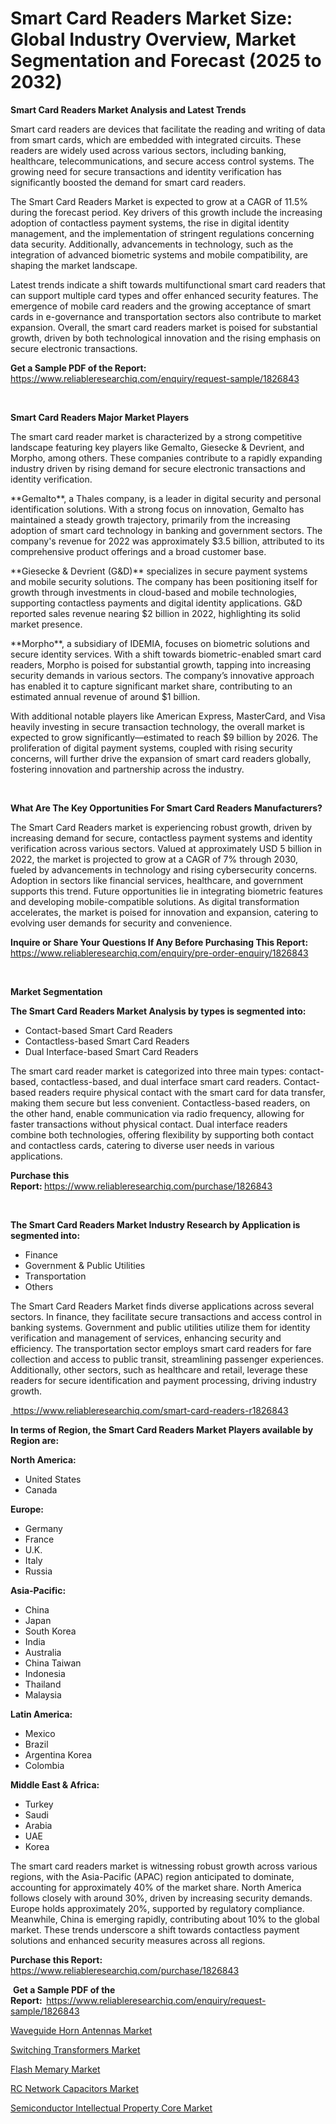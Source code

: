 <p><h1>Smart Card Readers Market Size: Global Industry Overview, Market Segmentation and Forecast (2025 to 2032)</h1></p><p><strong>Smart Card Readers Market Analysis and Latest Trends</strong></p>
<p><p>Smart card readers are devices that facilitate the reading and writing of data from smart cards, which are embedded with integrated circuits. These readers are widely used across various sectors, including banking, healthcare, telecommunications, and secure access control systems. The growing need for secure transactions and identity verification has significantly boosted the demand for smart card readers.</p><p>The Smart Card Readers Market is expected to grow at a CAGR of 11.5% during the forecast period. Key drivers of this growth include the increasing adoption of contactless payment systems, the rise in digital identity management, and the implementation of stringent regulations concerning data security. Additionally, advancements in technology, such as the integration of advanced biometric systems and mobile compatibility, are shaping the market landscape.</p><p>Latest trends indicate a shift towards multifunctional smart card readers that can support multiple card types and offer enhanced security features. The emergence of mobile card readers and the growing acceptance of smart cards in e-governance and transportation sectors also contribute to market expansion. Overall, the smart card readers market is poised for substantial growth, driven by both technological innovation and the rising emphasis on secure electronic transactions.</p></p>
<p><strong>Get a Sample PDF of the Report:&nbsp;</strong> <a href="https://www.reliableresearchiq.com/enquiry/request-sample/1826843?utm_campaign=1906&utm_medium=2&utm_source=Github&utm_content=ia&utm_term=11022025&utm_id=smart-card-readers">https://www.reliableresearchiq.com/enquiry/request-sample/1826843</a></p>
<p>&nbsp;</p>
<p><strong>Smart Card Readers Major Market Players</strong></p>
<p><p>The smart card reader market is characterized by a strong competitive landscape featuring key players like Gemalto, Giesecke & Devrient, and Morpho, among others. These companies contribute to a rapidly expanding industry driven by rising demand for secure electronic transactions and identity verification.</p><p>**Gemalto**, a Thales company, is a leader in digital security and personal identification solutions. With a strong focus on innovation, Gemalto has maintained a steady growth trajectory, primarily from the increasing adoption of smart card technology in banking and government sectors. The company's revenue for 2022 was approximately $3.5 billion, attributed to its comprehensive product offerings and a broad customer base.</p><p>**Giesecke & Devrient (G&D)** specializes in secure payment systems and mobile security solutions. The company has been positioning itself for growth through investments in cloud-based and mobile technologies, supporting contactless payments and digital identity applications. G&D reported sales revenue nearing $2 billion in 2022, highlighting its solid market presence.</p><p>**Morpho**, a subsidiary of IDEMIA, focuses on biometric solutions and secure identity services. With a shift towards biometric-enabled smart card readers, Morpho is poised for substantial growth, tapping into increasing security demands in various sectors. The company’s innovative approach has enabled it to capture significant market share, contributing to an estimated annual revenue of around $1 billion.</p><p>With additional notable players like American Express, MasterCard, and Visa heavily investing in secure transaction technology, the overall market is expected to grow significantly—estimated to reach $9 billion by 2026. The proliferation of digital payment systems, coupled with rising security concerns, will further drive the expansion of smart card readers globally, fostering innovation and partnership across the industry.</p></p>
<p>&nbsp;</p>
<p><strong>What Are The Key Opportunities For Smart Card Readers Manufacturers?</strong></p>
<p><p>The Smart Card Readers market is experiencing robust growth, driven by increasing demand for secure, contactless payment systems and identity verification across various sectors. Valued at approximately USD 5 billion in 2022, the market is projected to grow at a CAGR of 7% through 2030, fueled by advancements in technology and rising cybersecurity concerns. Adoption in sectors like financial services, healthcare, and government supports this trend. Future opportunities lie in integrating biometric features and developing mobile-compatible solutions. As digital transformation accelerates, the market is poised for innovation and expansion, catering to evolving user demands for security and convenience.</p></p>
<p><strong>Inquire or Share Your Questions If Any Before Purchasing This Report:</strong> <a href="https://www.reliableresearchiq.com/enquiry/pre-order-enquiry/1826843?utm_campaign=1906&utm_medium=2&utm_source=Github&utm_content=ia&utm_term=11022025&utm_id=smart-card-readers">https://www.reliableresearchiq.com/enquiry/pre-order-enquiry/1826843</a></p>
<p>&nbsp;</p>
<p><strong>Market Segmentation</strong></p>
<p><strong>The Smart Card Readers Market Analysis by types is segmented into:</strong></p>
<p><ul><li>Contact-based Smart Card Readers</li><li>Contactless-based Smart Card Readers</li><li>Dual Interface-based Smart Card Readers</li></ul></p>
<p><p>The smart card reader market is categorized into three main types: contact-based, contactless-based, and dual interface smart card readers. Contact-based readers require physical contact with the smart card for data transfer, making them secure but less convenient. Contactless-based readers, on the other hand, enable communication via radio frequency, allowing for faster transactions without physical contact. Dual interface readers combine both technologies, offering flexibility by supporting both contact and contactless cards, catering to diverse user needs in various applications.</p></p>
<p><strong>Purchase this Report:&nbsp;</strong><a href="https://www.reliableresearchiq.com/purchase/1826843?utm_campaign=1906&utm_medium=2&utm_source=Github&utm_content=ia&utm_term=11022025&utm_id=smart-card-readers">https://www.reliableresearchiq.com/purchase/1826843</a></p>
<p>&nbsp;</p>
<p><strong>The Smart Card Readers Market Industry Research by Application is segmented into:</strong></p>
<p><ul><li>Finance</li><li>Government & Public Utilities</li><li>Transportation</li><li>Others</li></ul></p>
<p><p>The Smart Card Readers Market finds diverse applications across several sectors. In finance, they facilitate secure transactions and access control in banking systems. Government and public utilities utilize them for identity verification and management of services, enhancing security and efficiency. The transportation sector employs smart card readers for fare collection and access to public transit, streamlining passenger experiences. Additionally, other sectors, such as healthcare and retail, leverage these readers for secure identification and payment processing, driving industry growth.</p></p>
<p><a href="https://www.reliableresearchiq.com/smart-card-readers-r1826843?utm_campaign=1906&utm_medium=2&utm_source=Github&utm_content=ia&utm_term=11022025&utm_id=smart-card-readers">&nbsp;https://www.reliableresearchiq.com/smart-card-readers-r1826843</a></p>
<p><strong>In terms of Region, the Smart Card Readers Market Players available by Region are:</strong></p>
<p>
    <p> <strong> North America: </strong>
        <ul>
            <li>United States</li>
            <li>Canada</li>
        </ul>
        </p> 
    <p> <strong> Europe: </strong>
        <ul>
            <li>Germany</li>
            <li>France</li>
            <li>U.K.</li>
            <li>Italy</li>
            <li>Russia</li>
        </ul>
        </p> 
    <p> <strong> Asia-Pacific: </strong>
        <ul>
            <li>China</li>
            <li>Japan</li>
            <li>South Korea</li>
            <li>India</li>
            <li>Australia</li>
            <li>China Taiwan</li>
            <li>Indonesia</li>
            <li>Thailand</li>
            <li>Malaysia</li>
        </ul>
        </p> 
    <p> <strong> Latin America: </strong>
        <ul>
            <li>Mexico</li>
            <li>Brazil</li>
            <li>Argentina Korea</li>
            <li>Colombia</li>
        </ul>
        </p> 
    <p> <strong> Middle East & Africa: </strong>
        <ul>
            <li>Turkey</li>
            <li>Saudi</li>
            <li>Arabia</li>
            <li>UAE</li>
            <li>Korea</li>
        </ul>
    </p>
    </p>
<p><p>The smart card readers market is witnessing robust growth across various regions, with the Asia-Pacific (APAC) region anticipated to dominate, accounting for approximately 40% of the market share. North America follows closely with around 30%, driven by increasing security demands. Europe holds approximately 20%, supported by regulatory compliance. Meanwhile, China is emerging rapidly, contributing about 10% to the global market. These trends underscore a shift towards contactless payment solutions and enhanced security measures across all regions.</p></p>
<p><strong>Purchase this Report: </strong><a href="https://www.reliableresearchiq.com/purchase/1826843?utm_campaign=1906&utm_medium=2&utm_source=Github&utm_content=ia&utm_term=11022025&utm_id=smart-card-readers">https://www.reliableresearchiq.com/purchase/1826843</a></p>
<p>&nbsp;<strong>Get a Sample PDF of the Report:&nbsp;&nbsp;</strong><a href="https://www.reliableresearchiq.com/enquiry/request-sample/1826843?utm_campaign=1906&utm_medium=2&utm_source=Github&utm_content=ia&utm_term=11022025&utm_id=smart-card-readers">https://www.reliableresearchiq.com/enquiry/request-sample/1826843</a></p>
<p><strong></strong></p>
<p><p><a href="https://github.com/puntasbeysir2/Market-Research-Report-List-1/blob/main/waveguide-horn-antennas-market.md?utm_campaign=1906&utm_medium=2&utm_source=Github&utm_content=ia&utm_term=11022025&utm_id=smart-card-readers">Waveguide Horn Antennas Market</a></p><p><a href="https://github.com/tanckfelli84/Market-Research-Report-List-1/blob/main/switching-transformers-market.md?utm_campaign=1906&utm_medium=2&utm_source=Github&utm_content=ia&utm_term=11022025&utm_id=smart-card-readers">Switching Transformers Market</a></p><p><a href="https://github.com/wakerizaak8g/Market-Research-Report-List-1/blob/main/flash-memary-market.md?utm_campaign=1906&utm_medium=2&utm_source=Github&utm_content=ia&utm_term=11022025&utm_id=smart-card-readers">Flash Memary Market</a></p><p><a href="https://github.com/shoenmalykjn/Market-Research-Report-List-1/blob/main/rc-network-capacitors-market.md?utm_campaign=1906&utm_medium=2&utm_source=Github&utm_content=ia&utm_term=11022025&utm_id=smart-card-readers">RC Network Capacitors Market</a></p><p><a href="https://github.com/mondoydjem/Market-Research-Report-List-1/blob/main/semiconductor-intellectual-property-core-market.md?utm_campaign=1906&utm_medium=2&utm_source=Github&utm_content=ia&utm_term=11022025&utm_id=smart-card-readers">Semiconductor Intellectual Property Core Market</a></p></p>